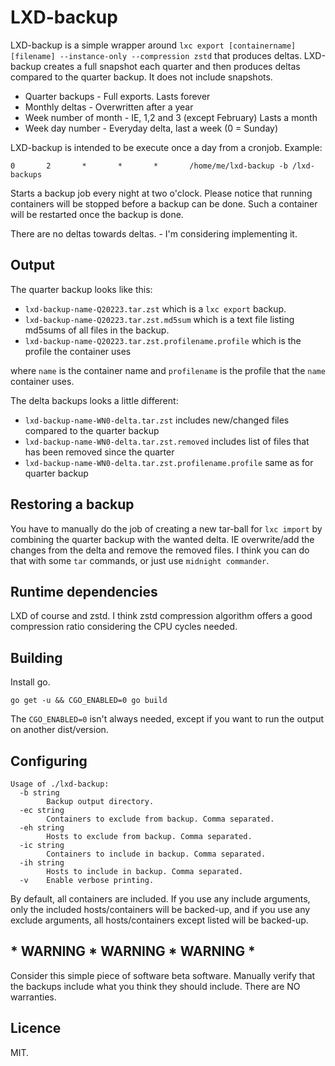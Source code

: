 # LXD-backup

LXD-backup is a simple wrapper around `lxc export [containername] [filename] --instance-only --compression zstd`
that produces deltas. LXD-backup creates a full snapshot each quarter and then produces deltas compared to the
quarter backup. It does not include snapshots.

 * Quarter backups - Full exports. Lasts forever
 * Monthly deltas - Overwritten after a year
 * Week number of month - IE, 1,2 and 3 (except February) Lasts a month
 * Week day number - Everyday delta, last a week (0 = Sunday)

LXD-backup is intended to be execute once a day from a cronjob. Example:
```
0       2       *       *       *       /home/me/lxd-backup -b /lxd-backups
```
Starts a backup job every night at two o'clock. Please notice that running containers
will be stopped before a backup can be done. Such a container will be restarted once
the backup is done.

There are no deltas towards deltas. - I'm considering implementing it.

## Output

The quarter backup looks like this:
 * `lxd-backup-name-Q20223.tar.zst` which is a `lxc export` backup.
 * `lxd-backup-name-Q20223.tar.zst.md5sum` which is a text file listing md5sums of all files in the backup.
 * `lxd-backup-name-Q20223.tar.zst.profilename.profile` which is the profile the container uses

where `name` is the container name and `profilename` is the profile that the `name` container uses.

The delta backups looks a little different:

* `lxd-backup-name-WN0-delta.tar.zst` includes new/changed files compared to the quarter backup
* `lxd-backup-name-WN0-delta.tar.zst.removed` includes list of files that has been removed since the quarter
* `lxd-backup-name-WN0-delta.tar.zst.profilename.profile` same as for quarter backup

## Restoring a backup

You have to manually do the job of creating a new tar-ball for `lxc import` by combining the quarter
backup with the wanted delta. IE overwrite/add the changes from the delta and remove the removed files.
I think you can do that with some `tar` commands, or just use `midnight commander`.

## Runtime dependencies
LXD of course and zstd. I think zstd compression algorithm offers a good compression ratio considering
the CPU cycles needed.

## Building
Install go.

`go get -u && CGO_ENABLED=0 go build`

The `CGO_ENABLED=0` isn't always needed, except if you want to run the output on another
dist/version.

## Configuring
```
Usage of ./lxd-backup:
  -b string
        Backup output directory.
  -ec string
        Containers to exclude from backup. Comma separated.
  -eh string
        Hosts to exclude from backup. Comma separated.
  -ic string
        Containers to include in backup. Comma separated.
  -ih string
        Hosts to include in backup. Comma separated.
  -v    Enable verbose printing.
```

By default, all containers are included. If you use any include arguments, only the included
hosts/containers will be backed-up, and if you use any exclude arguments, all hosts/containers
except listed will be backed-up.


## * WARNING * WARNING * WARNING *

Consider this simple piece of software beta software. Manually verify that the backups include
what you think they should include. There are NO warranties.

## Licence

MIT.
